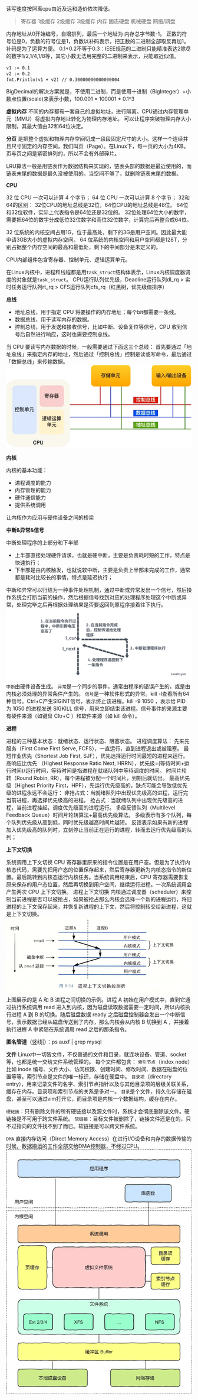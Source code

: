 

读写速度按照离cpu由近及远和造价依次降低。
>寄存器
>1级缓存
>2级缓存
>3级缓存
>内存
>固态硬盘
>机械硬盘
>网络/网盘

内存地址从0开始编号，自增排列，最后一个地址为 内存总字节数-1。
正数的符号位是0，负数的符号位是1，负数以补码表示，把正数的二进制全部取反再加1。补码是为了运算方便。
0.1+0.2不等于0.3：IEEE规范的二进制只能精准表达2除尽的数字1/2,1/4,1/8等，其它小数无法用完整的二进制来表示，只能取近似值。
```
v1 := 0.1
v2 := 0.2
fmt.Println(v1 + v2) // 0.30000000000000004
```

BigDecimal的解决方案就是，不使用二进制，而是使用十进制（BigInteger）+小数点位置(scale)来表示小数，100.001 = 100001 * 0.1^3

**虚拟内存**
不同的内存都有一套自己的虚拟地址，进行隔离。CPU通过内存管理单元（MMU）将虚拟内存地址转化为物理内存地址。
可以让程序突破物理内存大小限制，其最大值由32和64位决定。

**分页**
是把整个虚拟和物理内存空间切成一段段固定尺寸的大小。这样一个连续并且尺寸固定的内存空间，我们叫页（Page）。在Linux下，每一页的大小为4KB。
页与页之间是紧密排列的，所以不会有外部碎片。

LRU算法一般是用链表作为数据结构来实现的，链表头部的数据是最近使用的，而链表末尾的数据是最久没被使用的。当空间不够了，就删除链表末尾的数据。

**CPU**

32 位 CPU 一次可以计算 4 个字节；
64 位 CPU 一次可以计算 8 个字节；
32和64的区别：
32位CPU的地址总线是32位，64位CPU的地址总线是48位。
64位和32位软件，实际上代表指令是64位还是32位的。
32位处理64位大小的数字，需要把64位的数字分成低位32位数字和高位32位数字，计算完后再整合成64位。

32 位系统的内核空间占用1G，位于最高处，剩下的3G是用户空间。因此最大能申请3GB大小的虚拟内存空间。
64 位系统的内核空间和用户空间都是128T，分别占据整个内存空间的最高和最低处，剩下的中间部分是未定义的。

CPU内部组件包含寄存器、控制单元、逻辑运算单元。

在Linux内核中，进程和线程都是用`task_struct`结构体表示，Linux内核调度器调度的对象就是`task_struct`。
CPU运行队列优先级，Deadline运行队列dl_rq > 实时任务运行队列rt_rq > CFS运行队列cfs_rq（红黑树，优先级值排序）

**总线**

* 地址总线，用于指定 CPU 将要操作的内存地址；每个bit都需要一条线。
* 数据总线，用于读写内存的数据。
* 控制总线，用于发送和接收信号，比如中断、设备复位等信号，CPU 收到信号后自然进行响应，这时也需要控制总线。


当 CPU 要读写内存数据的时候，一般需要通过下面这三个总线：
首先要通过「地址总线」来指定内存的地址，然后通过「控制总线」控制是读或写命令，最后通过「数据总线」来传输数据。
![](../images/冯诺依曼模型.png)


**内核**

内核的基本功能：
* 进程调度的能力
* 内存管理的能力
* 硬件通信能力
* 提供系统调用

让内核作为应用与硬件设备之间的桥梁

**中断&异常&信号**

中断处理程序的上部分和下半部
* 上半部直接处理硬件请求，也就是硬中断，主要是负责耗时短的工作，特点是快速执行；
* 下半部是由内核触发，也就说软中断，主要是负责上半部未完成的工作，通常都是耗时比较长的事情，特点是延迟执行；


中断和异常可以归结为一种事件处理机制，通过中断或异常发出一个信号，然后操作系统会打断当前的操作，然后根据信号找到对应的处理程序处理这个中断或异常，处理完毕之后再根据处理结果是否要返回到原程序接着往下执行。
![](../images/中断示例.png)
`中断`由硬件设备生成。
`异常`是一个同步的事件，通常由程序的错误产生的，或是由内核必须处理的异常条件产生的。
`信号`是一种软件形式的异常。kill -l查看所有64种信号。Ctrl+C产生SIGINT信号，表示终止该进程。kill -9 1050 ，表示给 PID 为 1050 的进程发送 SIGKILL 信号，用来立即结束该进程。信号事件的来源主要有硬件来源（如键盘 Cltr+C ）和软件来源（如 kill 命令）。

**进程**

进程的三种基本状态：就绪状态、运行状态、阻塞状态。
进程调度算法：
先来先服务（First Come First Serve, FCFS），一直运行，直到进程退出或被阻塞。
最短作业优先（Shortest Job First, SJF），优先选择运行时间最短的进程来运行。
高响应比优先 （Highest Response Ratio Next, HRRN），优先级=(等待时间+运行时间)/运行时间，等待时间是指进程在就绪队列中等待调度的时间。
时间片轮转（Round Robin, RR），每个进程被分配一个时间片，到期后就切出。
最高优先级（Highest Priority First，HPF），先运行优先级高的，缺点可能会导致低优先级的进程永远不会运行：
非抢占式：当就绪队列中出现优先级高的进程，运行完当前进程，再选择优先级高的进程。
抢占式：当就绪队列中出现优先级高的进程，当前进程挂起，调度优先级高的进程运行。
多级反馈队列（Multilevel Feedback Queue）时间片轮转算法+最高优先级算法。
多级表示有多个队列，每个队列优先级从高到低，同时优先级越高时间片越短。
反馈表示如果有新的进程加入优先级高的队列时，立刻停止当前正在运行的进程，转而去运行优先级高的队列；

**上下文切换**

系统调用上下文切换
CPU 寄存器里原来的指令位置是在用户态。但是为了执行内核态代码，需要先把用户态的位置保存起来，然后寄存器更新为内核态指令的新位置。最后跳转到内核态运行内核任务。当系统调用结束后，CPU 寄存器需要恢复原来保存的用户态位置，然后再切换到用户空间，继续运行进程。一次系统调用会产生两次 CPU 上下文切换。
进程上下文切换
内核通过调度器（scheduler）来控制当前进程是否可以被抢占，如果被抢占那么内核会选择一个新的进程运行，将旧进程的上下文保存起来，并恢复新进程的上下文，然后将控制转交给新进程，这就是上下文切换。
![](../images/进程上下文切换示例.png)
上图展示的是 A 和 B 进程之间切换的示例。进程 A 初始在用户模式中，直到它通过执行系统调用 read 进入到内核，因为磁盘读取数据需要一定时间，所以内核执行进程 A 到 B 的切换。随后磁盘数据 ready 之后磁盘控制器会发出一个中断信号，表示数据已经从磁盘传送到了内存，那么内核会从内核 B 切换到 A ，并接着执行进程 A 中紧随在系统调用 read 之后的那条指令。

**匿名管道**（竖线|）：ps auxf | grep mysql

**文件**
Linux中一切皆文件，不仅普通的文件和目录，就连块设备、管道、socket等，也都是统一交给文件系统管理的。
每个文件都包含：
`索引节点`（index node）比如 inode 编号、文件大小、访问权限、创建时间、修改时间、数据在磁盘的位置等等。索引节点是文件的唯一标识，存储在硬盘中。
`目录项`（directory entry），用来记录文件的名字、索引节点指针以及与其他目录项的层级关联关系，缓存在内存。目录项和索引节点的关系是多对一。
`目录`是个文件，持久化存储在磁盘，甚至可以通过vim打开它，而目录项是内核一个数据结构，缓存在内存。

`硬链接`：只有删除文件的所有硬链接以及源文件时，系统才会彻底删除该文件。硬链接是不可用于跨文件系统。
`软链接`：目标文件被删除了，链接文件还是在的，只不过指向的文件找不到了而已。软链接是可以跨文件系统。

`DMA` 直接内存访问（Direct Memory Access）在进行I/O设备和内存的数据传输的时候，数据搬运的工作全部交给DMA控制器，不经过CPU。
![](../images/虚拟文件系统.png)

